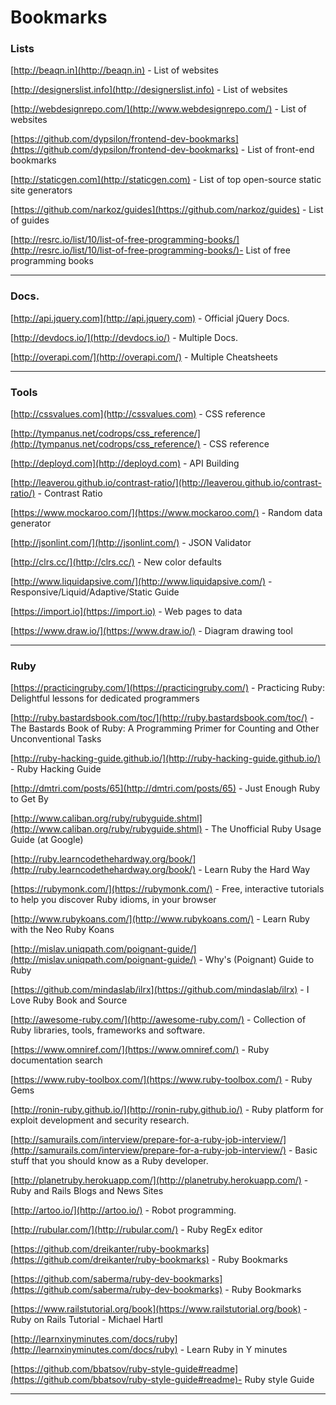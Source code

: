 # Bookmarks
### Lists
[http://beaqn.in](http://beaqn.in) - List of websites

[http://designerslist.info](http://designerslist.info) - List of websites

[http://webdesignrepo.com/](http://www.webdesignrepo.com/) - List of websites

[https://github.com/dypsilon/frontend-dev-bookmarks](https://github.com/dypsilon/frontend-dev-bookmarks) - List of front-end bookmarks

[http://staticgen.com](http://staticgen.com) - List of top open-source static site generators

[https://github.com/narkoz/guides](https://github.com/narkoz/guides) - List of guides

[http://resrc.io/list/10/list-of-free-programming-books/](http://resrc.io/list/10/list-of-free-programming-books/)- List of free programming books

---

### Docs.
[http://api.jquery.com](http://api.jquery.com) - Official jQuery Docs.

[http://devdocs.io/](http://devdocs.io/) - Multiple Docs.

[http://overapi.com/](http://overapi.com/) - Multiple Cheatsheets

---


### Tools

[http://cssvalues.com](http://cssvalues.com) - CSS reference

[http://tympanus.net/codrops/css_reference/](http://tympanus.net/codrops/css_reference/) - CSS reference

[http://deployd.com](http://deployd.com) - API Building

[http://leaverou.github.io/contrast-ratio/](http://leaverou.github.io/contrast-ratio/) - Contrast Ratio

[https://www.mockaroo.com/](https://www.mockaroo.com/) - Random data generator

[http://jsonlint.com/](http://jsonlint.com/) - JSON Validator

[http://clrs.cc/](http://clrs.cc/) - New color defaults

[http://www.liquidapsive.com/](http://www.liquidapsive.com/) - Responsive/Liquid/Adaptive/Static Guide

[https://import.io](https://import.io) - Web pages to data

[https://www.draw.io/](https://www.draw.io/) - Diagram drawing tool

---


### Ruby

[https://practicingruby.com/](https://practicingruby.com/) - Practicing Ruby: Delightful lessons for dedicated programmers

[http://ruby.bastardsbook.com/toc/](http://ruby.bastardsbook.com/toc/) - The Bastards Book of Ruby: A Programming Primer for Counting and Other Unconventional Tasks

[http://ruby-hacking-guide.github.io/](http://ruby-hacking-guide.github.io/) - Ruby Hacking Guide

[http://dmtri.com/posts/65](http://dmtri.com/posts/65) - Just Enough Ruby to Get By

[http://www.caliban.org/ruby/rubyguide.shtml](http://www.caliban.org/ruby/rubyguide.shtml) - The Unofficial Ruby Usage Guide (at Google)

[http://ruby.learncodethehardway.org/book/](http://ruby.learncodethehardway.org/book/) - Learn Ruby the Hard Way

[https://rubymonk.com/](https://rubymonk.com/) - Free, interactive tutorials to help you discover Ruby idioms, in your browser

[http://www.rubykoans.com/](http://www.rubykoans.com/) - Learn Ruby with the Neo Ruby Koans

[http://mislav.uniqpath.com/poignant-guide/](http://mislav.uniqpath.com/poignant-guide/) - Why's (Poignant) Guide to Ruby

[https://github.com/mindaslab/ilrx](https://github.com/mindaslab/ilrx) - I Love Ruby Book and Source

[http://awesome-ruby.com/](http://awesome-ruby.com/) - Collection of Ruby libraries, tools, frameworks and software.

[https://www.omniref.com/](https://www.omniref.com/) - Ruby documentation search

[https://www.ruby-toolbox.com/](https://www.ruby-toolbox.com/) - Ruby Gems

[http://ronin-ruby.github.io/](http://ronin-ruby.github.io/) - Ruby platform for exploit development and security research.

[http://samurails.com/interview/prepare-for-a-ruby-job-interview/](http://samurails.com/interview/prepare-for-a-ruby-job-interview/) - Basic stuff that you should know as a Ruby developer.

[http://planetruby.herokuapp.com/](http://planetruby.herokuapp.com/) - Ruby and Rails Blogs and News Sites

[http://artoo.io/](http://artoo.io/) - Robot programming.

[http://rubular.com/](http://rubular.com/) - Ruby RegEx editor

[https://github.com/dreikanter/ruby-bookmarks](https://github.com/dreikanter/ruby-bookmarks) - Ruby Bookmarks

[https://github.com/saberma/ruby-dev-bookmarks](https://github.com/saberma/ruby-dev-bookmarks) - Ruby Bookmarks

[https://www.railstutorial.org/book](https://www.railstutorial.org/book) - Ruby on Rails Tutorial - Michael Hartl

[http://learnxinyminutes.com/docs/ruby](http://learnxinyminutes.com/docs/ruby) - Learn Ruby in Y minutes

[https://github.com/bbatsov/ruby-style-guide#readme](https://github.com/bbatsov/ruby-style-guide#readme)- Ruby style Guide

---
